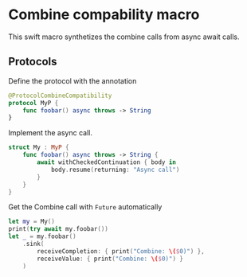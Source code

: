 # Combine compability macro

This swift macro synthetizes the combine calls from async await calls.

## Protocols

Define the protocol with the annotation

```swift 
@ProtocolCombineCompatibility
protocol MyP {
    func foobar() async throws -> String
}
```

Implement the async call.

```swift
struct My : MyP {
    func foobar() async throws -> String {
        await withCheckedContinuation { body in
            body.resume(returning: "Async call")
        }
    }
}
```

Get the Combine call with `Future` automatically

```swift
let my = My()
print(try await my.foobar())
let _ = my.foobar()
    .sink(
        receiveCompletion: { print("Combine: \($0)") },
        receiveValue: { print("Combine: \($0)") }
    )
```

